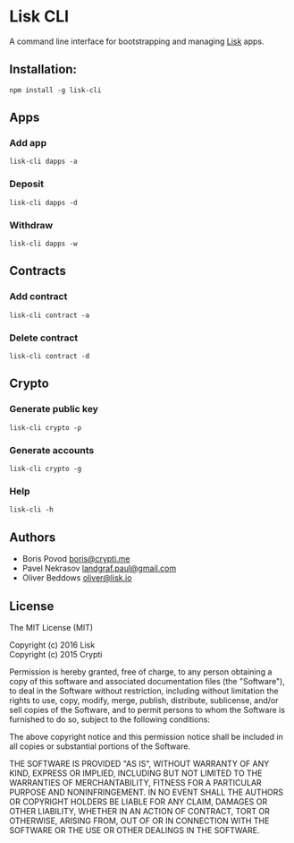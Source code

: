 # Lisk CLI

A command line interface for bootstrapping and managing [Lisk](https://lisk.io/) apps.

## Installation:

```
npm install -g lisk-cli
```

## Apps

### Add app

```
lisk-cli dapps -a
```

### Deposit

```
lisk-cli dapps -d
```

### Withdraw

```
lisk-cli dapps -w
```

## Contracts

### Add contract

```
lisk-cli contract -a
```

### Delete contract

```
lisk-cli contract -d
```

## Crypto

### Generate public key

```
lisk-cli crypto -p
```

### Generate accounts

```
lisk-cli crypto -g
```

### Help

```
lisk-cli -h
```

## Authors

- Boris Povod <boris@crypti.me>
- Pavel Nekrasov <landgraf.paul@gmail.com>
- Oliver Beddows <oliver@lisk.io>

## License

The MIT License (MIT)

Copyright (c) 2016 Lisk  
Copyright (c) 2015 Crypti

Permission is hereby granted, free of charge, to any person obtaining a copy of this software and associated documentation files (the "Software"), to deal in the Software without restriction, including without limitation the rights to use, copy, modify, merge, publish, distribute, sublicense, and/or sell copies of the Software, and to permit persons to whom the Software is furnished to do so, subject to the following conditions:

The above copyright notice and this permission notice shall be included in all copies or substantial portions of the Software.

THE SOFTWARE IS PROVIDED "AS IS", WITHOUT WARRANTY OF ANY KIND, EXPRESS OR IMPLIED, INCLUDING BUT NOT LIMITED TO THE WARRANTIES OF MERCHANTABILITY, FITNESS FOR A PARTICULAR PURPOSE AND NONINFRINGEMENT. IN NO EVENT SHALL THE AUTHORS OR COPYRIGHT HOLDERS BE LIABLE FOR ANY CLAIM, DAMAGES OR OTHER LIABILITY, WHETHER IN AN ACTION OF CONTRACT, TORT OR OTHERWISE, ARISING FROM, OUT OF OR IN CONNECTION WITH THE SOFTWARE OR THE USE OR OTHER DEALINGS IN THE SOFTWARE.

